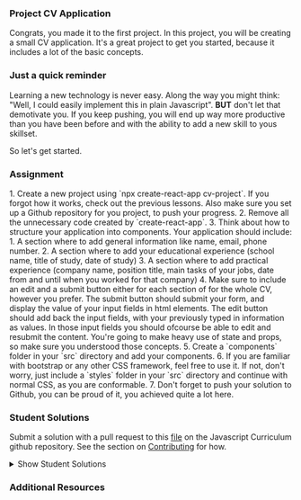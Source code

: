 ### Project CV Application

Congrats, you made it to the first project. In this project, you will be creating a small CV application. It's a great project to get you started, because it includes a lot of the basic concepts.

### Just a quick reminder

Learning a new technology is never easy. Along the way you might think: "Well, I could easily implement this in plain Javascript". **BUT** don't let that demotivate you. If you keep pushing, you will end up way more productive than you have been before and with the ability to add a new skill to yous skillset.

So let's get started.

### Assignment

<div class="lesson-content__panel" markdown="1">
1. Create a new project using `npx create-react-app cv-project`. If you forgot how it works, check out the previous lessons. Also make sure you set up a Github repository for you project, to push your progress.
2. Remove all the unnecessary code created by `create-react-app`.
3. Think about how to structure your application into components. Your application should include:
   1. A section where to add general information like name, email, phone number.
   2. A section where to add your educational experience (school name, title of study, date of study)
   3. A section where to add practical experience (company name, position title, main tasks of your jobs, date from and until when you worked for that company)
4. Make sure to include an edit and a submit button either for each section of for the whole CV, however you prefer. The submit button should submit your form, and display the value of your input fields in html elements. The edit button should add back the input fields, with your previously typed in information as values. In those input fields you should ofcourse be able to edit and resubmit the content. You're going to make heavy use of state and props, so make sure you understood those concepts.
5. Create a `components` folder in your `src` directory and add your components.
6. If you are familiar with bootstrap or any other CSS framework, feel free to use it. If not, don't worry, just include a `styles` folder in your `src` directory and continue with normal CSS, as you are conformable.
7. Don't forget to push your solution to Github, you can be proud of it, you achieved quite a lot here.
</div>

### Student Solutions

Submit a solution with a pull request to this [file](https://github.com/TheOdinProject/curriculum/blob/master/javascript/frameworks/frameworks-project.md) on the Javascript Curriculum github repository. See the section on [Contributing](http://github.com/TheOdinProject/curriculum/blob/master/contributing.md) for how.

<details markdown="block">
  <summary> Show Student Solutions </summary>

- Add your solution below this line!

</details>

### Additional Resources
